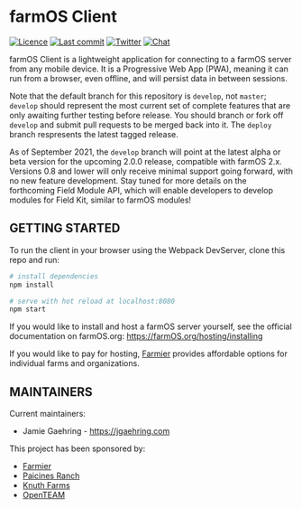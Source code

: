 # farmOS Client

[![Licence](https://img.shields.io/badge/Licence-GPL%203.0-blue.svg)](https://opensource.org/licenses/GPL-3.0/)
[![Last commit](https://img.shields.io/github/last-commit/farmOS/farmOS-client.svg?style=flat)](https://github.com/farmOS/farmOS-client/commits)
[![Twitter](https://img.shields.io/twitter/follow/farmOSorg.svg?label=%40farmOSorg&style=flat)](https://twitter.com/farmOSorg)
[![Chat](https://img.shields.io/matrix/farmOS:matrix.org.svg)](https://riot.im/app/#/room/#farmOS:matrix.org)

farmOS Client is a lightweight application for connecting to a farmOS server from any mobile device. It is a Progressive Web App (PWA), meaning it can run from a browser, even offline, and will persist data in between sessions.

Note that the default branch for this repository is `develop`, not `master`;
`develop` should represent the most current set of complete features that
are only awaiting further testing before release. You should branch or fork
off `develop` and submit pull requests to be merged back into it. The 
`deploy` branch respresents the latest tagged release.

As of September 2021, the `develop` branch will point at the latest alpha or beta version for the upcoming 2.0.0 release, compatible with farmOS 2.x. Versions 0.8 and lower will only receive minimal support going forward, with no new feature development. Stay tuned for more details on the forthcoming Field Module API, which will enable developers to develop modules for Field Kit, similar to farmOS modules!

## GETTING STARTED

To run the client in your browser using the Webpack DevServer, clone this repo and run:
``` bash
# install dependencies
npm install

# serve with hot reload at localhost:8080
npm start
```

If you would like to install and host a farmOS server yourself, see the official
documentation on farmOS.org: https://farmOS.org/hosting/installing

If you would like to pay for hosting, [Farmier](https://farmier.com) provides
affordable options for individual farms and organizations.

## MAINTAINERS

Current maintainers:
 * Jamie Gaehring - https://jgaehring.com

This project has been sponsored by:
 * [Farmier](http://farmier.com)
 * [Paicines Ranch](https://paicinesranch.com/index.php)
 * [Knuth Farms](https://knuthfarms.com/)
 * [OpenTEAM](https://openteam.community)
